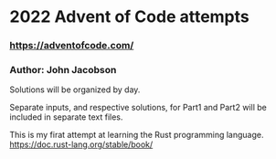 # 2022 Advent of Code attempts
### https://adventofcode.com/

### Author: John Jacobson

Solutions will be organized by day.

Separate inputs, and respective solutions, for Part1 and Part2 will be included in separate text files.

This is my firat attempt at learning the Rust programming language.
https://doc.rust-lang.org/stable/book/
